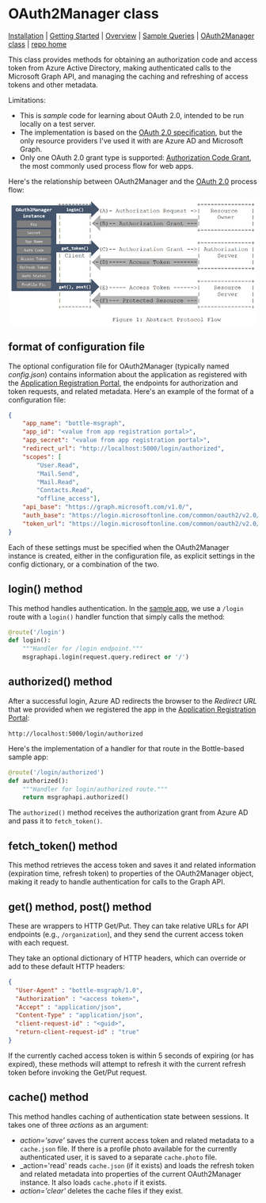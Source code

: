 # OAuth2Manager class

[Installation](../Installation/readme.md) | [Getting Started](../GettingStarted/readme.md) | [Overview](../Overview/readme.md) | [Sample Queries](../SampleQueries/readme.md) | [OAuth2Manager class](../OAuth2Manager/readme.md) | [repo home](https://github.com/dmahugh/bottle-msgraph)

This class provides methods for obtaining an authorization code and access token from Azure Active Directory, making authenticated calls to the Microsoft Graph API, and managing the caching and refreshing of access tokens and other metadata.

Limitations:

* This is _sample_ code for learning about OAuth 2.0, intended to be run locally on a test server.
* The implementation is based on the [OAuth 2.0 specification](http://www.rfc-editor.org/rfc/rfc6749.txt), but the only resource providers I've used it with are Azure AD and Microsoft Graph.
* Only one OAuth 2.0 grant type is supported: [Authorization Code Grant](https://tools.ietf.org/html/rfc6749#section-4.1), the most commonly used process flow for web apps.

Here's the relationship between OAuth2Manager and the [OAuth 2.0](http://www.rfc-editor.org/rfc/rfc6749.txt) process flow:

![Oauth2 flow](../images/oauth2flow.png)

## format of configuration file

The optional configuration file for OAuth2Manager (typically named _config.json_) contains information about the application as registered with the [Application Registration Portal](https://apps.dev.microsoft.com/#/appList), the endpoints for authorization and token requests, and related metadata. Here's an example of the format of a configuration file:

```json
{
    "app_name": "bottle-msgraph",
    "app_id": "<value from app registration portal>",
    "app_secret": "<value from app registration portal>",
    "redirect_url": "http://localhost:5000/login/authorized",
    "scopes": [
        "User.Read",
        "Mail.Send",
        "Mail.Read",
        "Contacts.Read",
        "offline_access"],
    "api_base": "https://graph.microsoft.com/v1.0/",
    "auth_base": "https://login.microsoftonline.com/common/oauth2/v2.0/authorize",
    "token_url": "https://login.microsoftonline.com/common/oauth2/v2.0/token"
}
```

Each of these settings must be specified when the OAuth2Manager instance is created, either in the configuration file, as explicit settings in the config dictionary, or a combination of the two.

## login() method

This method handles authentication. In the [sample app](https://github.com/dmahugh/bottle-msgraph), we use a ```/login``` route with a ```login()``` handler function that simply calls the method:

```python
@route('/login')
def login():
    """Handler for /login endpoint."""
    msgraphapi.login(request.query.redirect or '/')
```

## authorized() method

After a successful login, Azure AD redirects the browser to the _Redirect URL_ that we provided when we registered the app in the [Application Registration Portal](https://apps.dev.microsoft.com/):

```http://localhost:5000/login/authorized```

Here's the implementation of a handler for that route in the Bottle-based sample app:

```python
@route('/login/authorized')
def authorized():
    """Handler for login/authorized route."""
    return msgraphapi.authorized()
```

The ```authorized()``` method receives the authorization grant from Azure AD and pass it to ```fetch_token()```.

## fetch_token() method

This method retrieves the access token and saves it and related information (expiration time, refresh token) to properties of the OAuth2Manager object, making it ready to handle authentication for calls to the Graph API.

## get() method, post() method

These are wrappers to HTTP Get/Put. They can take relative URLs for API endpoints (e.g., ```/organization```), and they send the current access token with each request.

They take an optional dictionary of HTTP headers, which can override or add to these default HTTP headers:

```json
{
  "User-Agent" : "bottle-msgraph/1.0",
  "Authorization" : "<access token>",
  "Accept" : "application/json",
  "Content-Type" : "application/json",
  "client-request-id" : "<guid>",
  "return-client-request-id" : "true"
}
```
If the currently cached access token is within 5 seconds of expiring (or has expired), these methods will attempt to refresh it with the current refresh token before invoking the Get/Put request.

## cache() method

This method handles caching of authentication state between sessions. It takes one of three _actions_ as an argument:

* _action='save'_ saves the current access token and related metadata to a ```cache.json``` file. If there is a profile photo available for the currently authenticated user, it is saved to a separate ```cache.photo``` file.
* _action='read' reads ```cache.json``` (if it exists) and loads the refresh token and related metadata into properties of the current OAuth2Manager instance. It also loads ```cache.photo``` if it exists.
* _action='clear'_ deletes the cache files if they exist.
